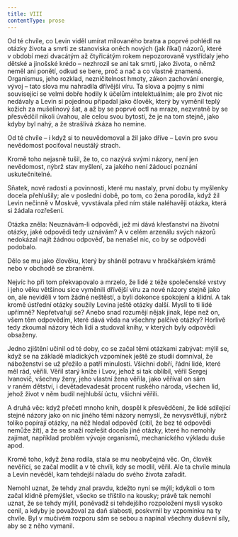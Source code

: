 ```yaml
---
title: VIII
contentType: prose
---
```


<section>

Od té chvíle, co Levin viděl umírat milovaného bratra a poprvé pohlédl na otázky života a smrti ze stanoviska oněch nových (jak říkal) názorů, které v období mezi dvacátým až čtyřicátým rokem nepozorovaně vystřídaly jeho dětské a jinošské krédo – nezhrozil se ani tak smrti, jako života, o němž neměl ani ponětí, odkud se bere, proč a nač a co vlastně znamená. Organismus, jeho rozklad, nezničitelnost hmoty, zákon zachování energie, vývoj – tato slova mu nahradila dřívější víru. Ta slova a pojmy s nimi související se velmi dobře hodily k účelům intelektuálním; ale pro život nic nedávaly a Levin si pojednou připadal jako člověk, který by vyměnil teplý kožich za mušelínový šat, a až by se poprvé octl na mraze, nezvratně by se přesvědčil nikoli úvahou, ale celou svou bytostí, že je na tom stejně, jako kdyby byl nahý, a že strašlivá zkáza ho nemine.

Od té chvíle – i když si to neuvědomoval a žil jako dříve – Levin pro svou nevědomost pociťoval neustálý strach.

Kromě toho nejasně tušil, že to, co nazývá svými názory, není jen nevědomost, nýbrž stav myšlení, za jakého není žádoucí poznání uskutečnitelné.

Sňatek, nové radosti a povinnosti, které mu nastaly, první dobu ty myšlenky docela přehlušily; ale v poslední době, po tom, co žena porodila, když žil Levin nečinně v Moskvě, vyvstávala před ním stále naléhavěji otázka, která si žádala rozřešení.

Otázka zněla: Neuznávám-li odpovědi, jež mi dává křesťanství na životní otázky, jaké odpovědi tedy uznávám? A v celém arzenálu svých názorů nedokázal najít žádnou odpověď, ba nenašel nic, co by se odpovědi podobalo.

Dělo se mu jako člověku, který by sháněl potravu v hračkářském krámě nebo v obchodě se zbraněmi.

Nejvíc ho při tom překvapovalo a mrzelo, že lidé z téže společenské vrstvy i jeho věku většinou sice vyměnili dřívější víru za nové názory stejně jako on, ale neviděli v tom žádné neštěstí, a byli dokonce spokojení a klidní. A tak kromě ústřední otázky soužily Levina ještě otázky další. Myslí to ti lidé upřímně? Nepřetvařují se? Anebo snad rozumějí nějak jinak, lépe než on, všem těm odpovědím, které dává věda na všechny palčivé otázky? Horlivě tedy zkoumal názory těch lidí a studoval knihy, v kterých byly odpovědi obsaženy.

Jedno zjištění učinil od té doby, co se začal těmi otázkami zabývat: mýlil se, když se na základě mladických vzpomínek ještě ze studií domníval, že náboženství se už přežilo a patří minulosti. Všichni dobří, řádní lidé, které měl rád, věřili. Věřil starý kníže i Lvov, jehož si tak oblíbil, věřil Sergej Ivanovič, všechny ženy, jeho vlastní žena věřila, jako věříval on sám v raném dětství, i devětadevadesát procent ruského národa, všechen lid, jehož život v něm budil nejhlubší úctu, všichni věřili.

A druhá věc: když přečetl mnoho knih, dospěl k přesvědčení, že lidé sdílející stejné názory jako on nic jiného těmi názory nemyslí, že nevysvětlují, nýbrž toliko popírají otázky, na něž hledal odpověď (cítil, že bez té odpovědi nemůže žít), a že se snaží rozřešit docela jiné otázky, které ho nemohly zajímat, například problém vývoje organismů, mechanického výkladu duše apod.

Kromě toho, když žena rodila, stala se mu neobyčejná věc. On, člověk nevěřící, se začal modlit a v té chvíli, kdy se modlil, věřil. Ale ta chvíle minula a Levin nevěděl, kam tehdejší náladu do svého života zařadit.

Nemohl uznat, že tehdy znal pravdu, kdežto nyní se mýlí; kdykoli o tom začal klidně přemýšlet, všecko se tříštilo na kousky; právě tak nemohl uznat, že se tehdy mýlil, poněvadž si tehdejšího rozpoložení mysli vysoko cenil, a kdyby je považoval za daň slabosti, poskvrnil by vzpomínku na ty chvíle. Byl v mučivém rozporu sám se sebou a napínal všechny duševní síly, aby se z něho vymanil.

</section>
